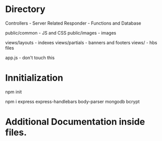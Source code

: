 # Directory

Controllers - Server Related
Responder - Functions and Database


public/common - JS and CSS
public/images - images


views/layouts - indexes
views/partials - banners and footers
views/ - hbs files

app.js - don't touch this

# Innitialization
npm init

npm i express express-handlebars body-parser mongodb bcrypt


# Additional Documentation inside files.
